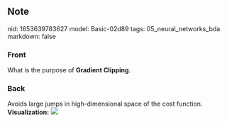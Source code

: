 ## Note
nid: 1653639783627
model: Basic-02d89
tags: 05_neural_networks_bda
markdown: false

### Front
What is the purpose of <b>Gradient Clipping</b>.

### Back
Avoids large jumps in high-dimensional space of the cost function.
<b>Visualization:</b> <img src= 
"paste-8197b4a0a11b29de787f9b9e3965fa4223389ad1.jpg">
